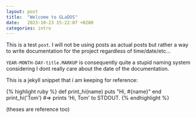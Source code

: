 ```yaml
---
layout: post
title:  "Welcome to GLaDOS"
date:   2023-10-23 15:22:07 +0200
categories: intro
---
```

This is a test `post`.
I will not be using posts as actual posts but rather a way to write documentation for the project regardless of time/date/etc...

`YEAR-MONTH-DAY-title.MARKUP` is consequently quite a stupid naming system considering I dont really care about the date of the documentation.

This is a jekyll snippet that i am keeping for reference:

{% highlight ruby %}
def print_hi(name)
  puts "Hi, #{name}"
end
print_hi('Tom')
#=> prints 'Hi, Tom' to STDOUT.
{% endhighlight %}

[jekyll-docs]: https://jekyllrb.com/docs/home
[jekyll-gh]:   https://github.com/jekyll/jekyll
[jekyll-talk]: https://talk.jekyllrb.com/

(theses are reference too)